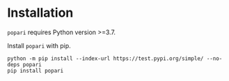 # Installation

`popari` requires Python version >=3.7.

Install `popari` with pip.

```
python -m pip install --index-url https://test.pypi.org/simple/ --no-deps popari
pip install popari
```
